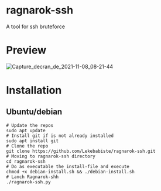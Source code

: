 # ragnarok-ssh
A tool for ssh bruteforce
# Preview

![Capture_decran_de_2021-11-08_08-21-44](https://user-images.githubusercontent.com/88046921/143785788-ef7536af-dbcc-405d-9bde-4acacde2b785.png)

# Installation
## Ubuntu/debian 
```
# Update the repos
sudo apt update
# Install git if is not already installed
sudo apt install git
# Clone the repo
git clone https://github.com/Lekebabiste/ragnarok-ssh.git
# Moving to ragnarok-ssh directory
cd ragnarok-ssh
# Do as executable the install-file and execute
chmod +x debian-install.sh && ./debian-install.sh
# Lanch Ragnarok-shh
./ragnarok-ssh.py
```

